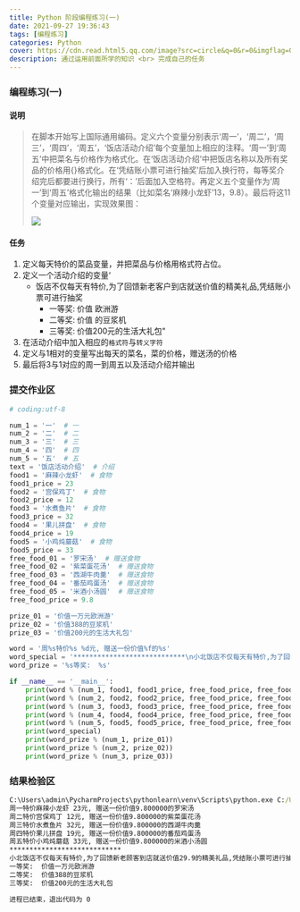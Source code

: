```yaml
---
title: Python 阶段编程练习(一)
date: 2021-09-27 19:36:43
tags: [编程练习]
categories: Python
cover: https://cdn.read.html5.qq.com/image?src=circle&q=0&r=0&imgflag=0&cdn_cache=1800&w=0&h=0&imageUrl=https://learnonly-7.oss-cn-qingdao.aliyuncs.com/2021-9-27/4.jpg
description: 通过运用前面所学的知识 <br> 完成自己的任务
---
```


###  编程练习(一)

#### 说明

> 在脚本开始写上国际通用编码。定义六个变量分别表示‘周一’，‘周二’，‘周三’，‘周四’，‘周五’，‘饭店活动介绍’每个变量加上相应的注释。‘周一’到‘周五’中把菜名与价格作为格式化。在‘饭店活动介绍’中把饭店名称以及所有奖品的价格用{}格式化。在‘凭结账小票可进行抽奖’后加入换行符，每等奖介绍完后都要进行换行，所有‘：’后面加入空格符。再定义五个变量作为‘周一’到‘周五’格式化输出的结果（比如菜名‘麻辣小龙虾’13，9.8）。最后将这11个变量对应输出，实现效果图：
>
> ![](https://cdn.read.html5.qq.com/image?src=circle&q=0&r=0&imgflag=0&cdn_cache=1800&w=0&h=0&imageUrl=https://learnonly-7.oss-cn-qingdao.aliyuncs.com/2021-9-27/2.jpg)

#### 任务

1. 定义每天特价的菜品变量，并把菜品与价格用格式符占位。
2. 定义一个活动介绍的变量‘
   -  饭店不仅每天有特价,为了回馈新老客户到店就送价值的精美礼品,凭结账小票可进行抽奖 
      - 一等奖: 价值 欧洲游 
      - 二等奖: 价值 的豆浆机 
      - 三等奖: 价值200元的生活大礼包"
3. 在活动介绍中加入相应的`格式符`与`转义字符`
4. 定义与1相对的变量写出每天的菜名，菜的价格，赠送汤的价格
5. 最后将3与1对应的周一到周五以及活动介绍并输出

### 提交作业区

```python
# coding:utf-8

num_1 = '一'  # 一
num_2 = '二'  # 二
num_3 = '三'  # 三
num_4 = '四'  # 四
num_5 = '五'  # 五
text = '饭店活动介绍'  # 介绍
food1 = '麻辣小龙虾'  # 食物
food1_price = 23
food2 = '宫保鸡丁'  # 食物
food2_price = 12
food3 = '水煮鱼片'  # 食物
food3_price = 32
food4 = '果儿拼盘'  # 食物
food4_price = 19
food5 = '小鸡炖蘑菇'  # 食物
food5_price = 33
free_food_01 = '罗宋汤'  # 赠送食物
free_food_02 = '紫菜蛋花汤'  # 赠送食物
free_food_03 = '西湖牛肉羹'  # 赠送食物
free_food_04 = '番茄鸡蛋汤'  # 赠送食物
free_food_05 = '米酒小汤圆'  # 赠送食物
free_food_price = 9.8

prize_01 = '价值一万元欧洲游'
prize_02 = '价值388的豆浆机'
prize_03 = '价值200元的生活大礼包'

word = '周%s特价%s %d元, 赠送一份价值%f的%s'
word_special = '****************************\n小北饭店不仅每天有特价,为了回馈新老顾客到店就送价值29.9的精美礼品,凭结账小票可进行抽奖'
word_prize = '%s等奖:  %s'

if __name__ == '__main__':
    print(word % (num_1, food1, food1_price, free_food_price, free_food_01))
    print(word % (num_2, food2, food2_price, free_food_price, free_food_02))
    print(word % (num_3, food3, food3_price, free_food_price, free_food_03))
    print(word % (num_4, food4, food4_price, free_food_price, free_food_04))
    print(word % (num_5, food5, food5_price, free_food_price, free_food_05))
    print(word_special)
    print(word_prize % (num_1, prize_01))
    print(word_prize % (num_2, prize_02))
    print(word_prize % (num_3, prize_03))

```

### 结果检验区

```cmd
C:\Users\admin\PycharmProjects\pythonlearn\venv\Scripts\python.exe C:/Users/admin/PycharmProjects/pythonlearn/test1.py
周一特价麻辣小龙虾 23元, 赠送一份价值9.800000的罗宋汤
周二特价宫保鸡丁 12元, 赠送一份价值9.800000的紫菜蛋花汤
周三特价水煮鱼片 32元, 赠送一份价值9.800000的西湖牛肉羹
周四特价果儿拼盘 19元, 赠送一份价值9.800000的番茄鸡蛋汤
周五特价小鸡炖蘑菇 33元, 赠送一份价值9.800000的米酒小汤圆
****************************
小北饭店不仅每天有特价,为了回馈新老顾客到店就送价值29.9的精美礼品,凭结账小票可进行抽奖
一等奖:  价值一万元欧洲游
二等奖:  价值388的豆浆机
三等奖:  价值200元的生活大礼包

进程已结束，退出代码为 0
```

